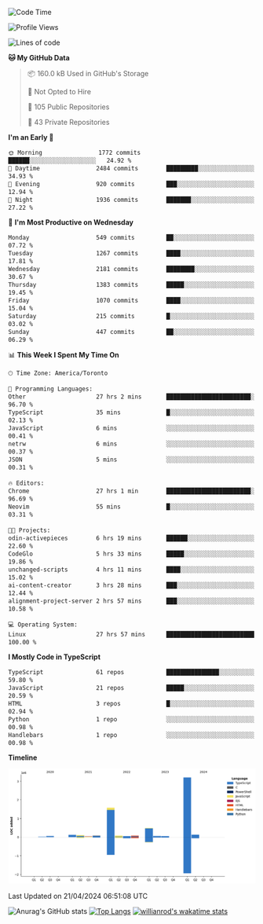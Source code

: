 <!--START_SECTION:waka-->
![Code Time](http://img.shields.io/badge/Code%20Time-1%2C451%20hrs%2014%20mins-blue)

![Profile Views](http://img.shields.io/badge/Profile%20Views-0-blue)

![Lines of code](https://img.shields.io/badge/From%20Hello%20World%20I%27ve%20Written-6.1%20million%20lines%20of%20code-blue)

**🐱 My GitHub Data** 

> 📦 160.0 kB Used in GitHub's Storage 
 > 
> 🚫 Not Opted to Hire
 > 
> 📜 105 Public Repositories 
 > 
> 🔑 43 Private Repositories 
 > 
**I'm an Early 🐤** 

```text
🌞 Morning                1772 commits        ██████░░░░░░░░░░░░░░░░░░░   24.92 % 
🌆 Daytime                2484 commits        █████████░░░░░░░░░░░░░░░░   34.93 % 
🌃 Evening                920 commits         ███░░░░░░░░░░░░░░░░░░░░░░   12.94 % 
🌙 Night                  1936 commits        ███████░░░░░░░░░░░░░░░░░░   27.22 % 
```
📅 **I'm Most Productive on Wednesday** 

```text
Monday                   549 commits         ██░░░░░░░░░░░░░░░░░░░░░░░   07.72 % 
Tuesday                  1267 commits        ████░░░░░░░░░░░░░░░░░░░░░   17.81 % 
Wednesday                2181 commits        ████████░░░░░░░░░░░░░░░░░   30.67 % 
Thursday                 1383 commits        █████░░░░░░░░░░░░░░░░░░░░   19.45 % 
Friday                   1070 commits        ████░░░░░░░░░░░░░░░░░░░░░   15.04 % 
Saturday                 215 commits         █░░░░░░░░░░░░░░░░░░░░░░░░   03.02 % 
Sunday                   447 commits         ██░░░░░░░░░░░░░░░░░░░░░░░   06.29 % 
```


📊 **This Week I Spent My Time On** 

```text
🕑︎ Time Zone: America/Toronto

💬 Programming Languages: 
Other                    27 hrs 2 mins       ████████████████████████░   96.70 % 
TypeScript               35 mins             █░░░░░░░░░░░░░░░░░░░░░░░░   02.13 % 
JavaScript               6 mins              ░░░░░░░░░░░░░░░░░░░░░░░░░   00.41 % 
netrw                    6 mins              ░░░░░░░░░░░░░░░░░░░░░░░░░   00.37 % 
JSON                     5 mins              ░░░░░░░░░░░░░░░░░░░░░░░░░   00.31 % 

🔥 Editors: 
Chrome                   27 hrs 1 min        ████████████████████████░   96.69 % 
Neovim                   55 mins             █░░░░░░░░░░░░░░░░░░░░░░░░   03.31 % 

🐱‍💻 Projects: 
odin-activepieces        6 hrs 19 mins       ██████░░░░░░░░░░░░░░░░░░░   22.60 % 
CodeGlo                  5 hrs 33 mins       █████░░░░░░░░░░░░░░░░░░░░   19.86 % 
unchanged-scripts        4 hrs 11 mins       ████░░░░░░░░░░░░░░░░░░░░░   15.02 % 
ai-content-creator       3 hrs 28 mins       ███░░░░░░░░░░░░░░░░░░░░░░   12.44 % 
alignment-project-server 2 hrs 57 mins       ███░░░░░░░░░░░░░░░░░░░░░░   10.58 % 

💻 Operating System: 
Linux                    27 hrs 57 mins      █████████████████████████   100.00 % 
```

**I Mostly Code in TypeScript** 

```text
TypeScript               61 repos            ███████████████░░░░░░░░░░   59.80 % 
JavaScript               21 repos            █████░░░░░░░░░░░░░░░░░░░░   20.59 % 
HTML                     3 repos             █░░░░░░░░░░░░░░░░░░░░░░░░   02.94 % 
Python                   1 repo              ░░░░░░░░░░░░░░░░░░░░░░░░░   00.98 % 
Handlebars               1 repo              ░░░░░░░░░░░░░░░░░░░░░░░░░   00.98 % 
```



**Timeline**

![Lines of Code chart](https://raw.githubusercontent.com/wise-introvert/wise-introvert/master/assets/bar_graph.png)


 Last Updated on 21/04/2024 06:51:08 UTC
<!--END_SECTION:waka-->

![Anurag's GitHub stats](https://github-readme-stats.vercel.app/api?username=wise-introvert&count_private=true&show_icons=true)
[![Top Langs](https://github-readme-stats.vercel.app/api/top-langs/?username=wise-introvert&langs_count=10)](https://github.com/anuraghazra/github-readme-stats)
[![willianrod's wakatime stats](https://github-readme-stats.vercel.app/api/wakatime?username=wiseintrovert)](https://github.com/anuraghazra/github-readme-stats)
